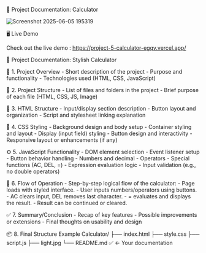 
 📘 Project Documentation: Calculator
 
 ![Screenshot 2025-06-05 195319](https://github.com/user-attachments/assets/3234ad82-a357-4be5-8abc-5ca758a261c9)

 🖥️ Live Demo
 
Check out the live demo : https://project-5-calculator-egqv.vercel.app/

📘 Project Documentation: Stylish Calculator

📌 1. Project Overview
      - Short description of the project
      - Purpose and functionality
      - Technologies used (HTML, CSS, JavaScript)

📂 2. Project Structure
      - List of files and folders in the project
      - Brief purpose of each file (HTML, CSS, JS, Image)

🧱 3. HTML Structure
      - Input/display section description
      - Button layout and organization
      - Script and stylesheet linking explanation

🎨 4. CSS Styling
      - Background design and body setup
      - Container styling and layout
      - Display (input field) styling
      - Button design and interactivity
      - Responsive layout or enhancements (if any)

⚙️ 5. JavaScript Functionality
      - DOM element selection
      - Event listener setup
      - Button behavior handling
      - Numbers and decimal
      - Operators
      - Special functions (AC, DEL, =)
      - Expression evaluation logic
      - Input validation (e.g., no double operators)

🔄 6. Flow of Operation
      - Step-by-step logical flow of the calculator:
      - Page loads with styled interface.
      - User inputs numbers/operators using buttons.
      - AC clears input, DEL removes last character.
      - = evaluates and displays the result.
      - Result can be continued or cleared.

✅ 7. Summary/Conclusion
      - Recap of key features
      - Possible improvements or extensions
      - Final thoughts on usability and design

📦 8. Final Structure Example
      Calculator/
            ├── index.html
            ├── style.css
            ├── script.js
            ├── light.jpg
            └── README.md   ✅ ← Your documentation
 
 
